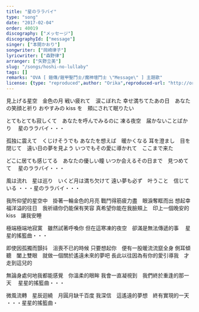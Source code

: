 ```yaml
---
title: "星のララバイ"
type: "song"
date: "2017-02-04"
order: 40019
discography: ["メッセージ"]
discographyId: ["message"]
singer: ["本間かおり"]
songwriter: ["岡崎律子"]
lyricwriter: ["森野律"]
arranger: ["矢野立美"]
slug: "/songs/hoshi-no-lullaby"
tags: []
remarks: "OVA [ 鎧傳/鎧甲聖鬥士/魔神壇鬥士 \"Message\" ] 主題歌"
license: {type: "reproduced",author: "Orika",reproduced-url: "http://orikamushi.myweb.hinet.net",reproduced-website: "織歌蟲"}
---
```


見上げる星空　金色の月 
戦い疲れて　涙こぼれた 
幸せ満ちてたあの日　あなたの笑顔と祈り 
おやすみの kiss を　頬にされて眠りたい

とてもとても寂しくて　あなたを呼んでみるのに 
凍る夜空　届かないことばかり　
星のララバイ・・・ 

孤独に震えて　くじけそうでも 
あなたを想えば　暖かくなる 
耳を澄まし　目を閉じて　遠い日の夢を見よう 
いつでもその愛に導かれて　ここまで来た 

どこに居ても感じてる　あなたの優しい瞳 
いつか会えるその日まで　見つめてて　
星のララバイ・・・ 

風は流れ　星は巡り　いくど月は満ち欠けて 
遠い夢も必ず　叶うこと　信じている 
・・・星のララバイ・・・

<!-- 翻译 -->

我所仰望的星空中　掛著一輪金色的月亮
戰鬥得筋疲力盡　眼淚奪眶而出
想起幸福洋溢的往日　我祈禱你仍能保有笑容
真希望你能在我臉頰上　印上一個晚安的 kiss　讓我安睡

極端極端地寂寞　雖然試著呼喚你
但在這寒凍的夜空　卻滿是無法傳遞的事　
星星的搖籃曲・・・ 

即使因孤獨而顫抖　沮喪不已的時候
只要想起你　便有一股暖流流竄全身
側耳傾聽　闔上雙眼　就做一個關於遙遠未來的夢吧
長此以往因為有你的愛引導我　才走到這兒的

無論身處何地我都能感覺　你溫柔的眼眸
我會一直凝視到　我們終於重逢的那一天　
星星的搖籃曲・・・ 

微風流轉　星辰迴繞　月圓月缺千百度
我深信　這遙遠的夢想　終有實現的一天
・・・星星的搖籃曲・

